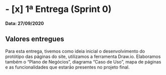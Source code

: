 # - [x] 1ª Entrega (Sprint 0)

#### Data: 27/09/2020

## Valores entregues
Para esta entrega, tivemos como ideia inicial o desenvolvimento do protótipo das páginas do site, utilizamos a ferramenta Draw.io. Elaboramos também o “Plano de Negócios”, diagrama “Caso de Uso”, mapa de páginas e as funcionalidades que estarão presentes no projeto final.

